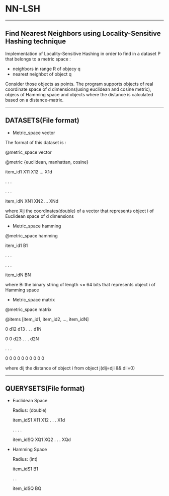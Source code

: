 # NN-LSH
-----------------------------------------------------------------
Find Nearest Neighbors using Locality-Sensitive Hashing technique
-----------------------------------------------------------------

Implementation of Locality-Sensitive Hashing in order to find in a dataset P that belongs to a metric space :
- neighbors in range R of objecy q
- nearest neighbot of object q

Consider those objects as points. The program supports objects of real coordinate space of d dimensions(using euclidean and cosine metric), objecs of Hamming space and objects where the distance is calculated based on a distance-matrix.


---------------------
DATASETS(File format)
---------------------
- Metric_space vector

The format of this dataset is :

@metric_space vector

@metric {euclidean, manhattan, cosine}

item_id1  X11 X12 ... X1d

.         .       .   

.         .       .   

item_idN XN1  XN2 ... XNd

where Xij the coordinates(double) of a vector that represents object i of Euclidean space of d dimensions


- Metric_space hamming

@metric_space hamming

item_id1    B1

.     .     .

.     .     .

item_idN    BN

where Bi the binary string of length <= 64 bits that represents object i of Hamming space

- Metric_space matrix

@metric_space matrix

@items [item_id1, item_id2, ..., item_idN]

0 d12 d13 . . . d1N

0  0  d23 . . . d2N

.       .       .

0 0 0 0 0 0 0 0 0 0

where dij the distance of object i from object j(dij=dji && dii=0)


----------------------
QUERYSETS(File format)
----------------------

- Euclidean Space

  Radius: (double)

  item_idS1 X11 X12 . . . X1d

  .       .       .       .

  item_idSQ XQ1 XQ2 . . . XQd

- Hamming Space

  Radius: (int)

  item_idS1 B1

  .       .       

  item_idSQ BQ
